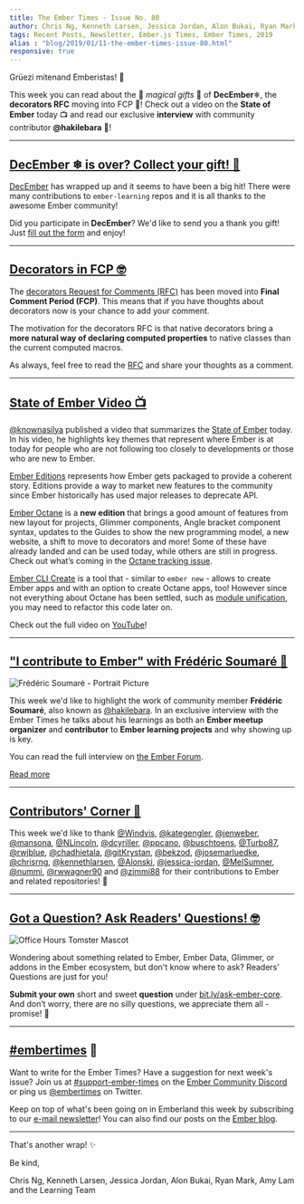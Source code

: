 ```yaml
---
title: The Ember Times - Issue No. 80
author: Chris Ng, Kenneth Larsen, Jessica Jordan, Alon Bukai, Ryan Mark, Amy Lam
tags: Recent Posts, Newsletter, Ember.js Times, Ember Times, 2019
alias : "blog/2019/01/11-the-ember-times-issue-80.html"
responsive: true
---
```


Grüezi mitenand Emberistas! 🐹

This week you can read about the 🦄 *magical gifts* 🎁  of **DecEmber**❄, the **decorators RFC** moving into FCP 🎉! Check out a video on the **State of Ember** today 📺 and read our exclusive **interview** with community contributor **@hakilebara** 🧠!

---

## [DecEmber ❄ is over? Collect your gift! 🎁](https://airtable.com/shrm9o5W89wsAa1Tq)
[DecEmber](https://www.emberjs.com/blog/2018/11/29/december-event.html) has wrapped up and it seems to have been a big hit! There were many contributions to `ember-learning` repos and it is all thanks to the awesome Ember community!

Did you participate in **DecEmber**? We'd like to send you a thank you gift! Just [fill out the form](https://airtable.com/shrm9o5W89wsAa1Tq) and enjoy!

---
## [Decorators in FCP 🤓](https://github.com/emberjs/rfcs/pull/408)
<!-- alex ignore period -->
The [decorators Request for Comments (RFC)](https://github.com/NullVoxPopuli/rfcs/blob/decorators/text/0000-decorators.md) has been moved into **Final Comment Period (FCP)**. This means that if you have thoughts about decorators now is your chance to add your comment.

The motivation for the decorators RFC is that native decorators bring a **more natural way of declaring computed properties** to native classes than the current computed macros.

As always, feel free to read the [RFC](https://github.com/NullVoxPopuli/rfcs/blob/decorators/text/0000-decorators.md) and share your thoughts as a comment.

---

## [State of Ember Video 📺](https://youtu.be/rPxOhSu-VOk)

[@knownasilya](https://github.com/knownasilya) published a video that summarizes the [State of Ember](https://youtu.be/rPxOhSu-VOk) today. In his video, he highlights key themes that represent where Ember is at today for people who are not following too closely to developments or those who are new to Ember.

[Ember Editions](https://github.com/emberjs/rfcs/blob/9c7fe3f4e947b5f79050214334a98673494c25d7/text/0000-editions.md) represents how Ember gets packaged to provide a coherent story. Editions provide a way to market new features to the community since Ember historically has used major releases to deprecate API.

[Ember Octane](https://github.com/emberjs/rfcs/blob/26c4d83fb66568e1087a05818fb39a307ebf8da8/text/0000-roadmap-2018.md#ember-octane) is a **new edition** that brings a good amount of features from new layout for projects, Glimmer components, Angle bracket component syntax, updates to the Guides to show the new programming model, a new website, a shift to move to decorators and more! Some of these have already landed and can be used today, while others are still in progress. Check out what’s coming in the [Octane tracking issue](https://github.com/emberjs/ember.js/issues/17234).

[Ember CLI Create](https://github.com/gossi/ember-cli-create) is a tool that - similar to `ember new` - allows to create Ember apps and with an option to create Octane apps, too! However since not everything about Octane has been settled, such as [module unification](https://github.com/emberjs/ember.js/issues/16373), you may need to refactor this code later on.

Check out the full video on [YouTube](https://youtu.be/rPxOhSu-VOk)!

---

## ["I contribute to Ember" with Frédéric Soumaré 🧠](https://discuss.emberjs.com/t/i-contribute-to-ember-with-frederic-soumare/15995)

<div class="float-right padded portrait-frame"><img alt="Frédéric Soumaré - Portrait Picture" title="Frédéric Soumaré" src="/images/blog/emberjstimes/hakilebara.png" /></div>

This week we'd like to highlight the work of community member **Frédéric Soumaré**, also known as [@hakilebara](https://github.com/hakilebara).
In an exclusive interview with the Ember Times he talks about his learnings as both an **Ember meetup organizer** and **contributor** to **Ember learning projects** and why showing up is key.

You can read the full interview on [the Ember Forum](https://discuss.emberjs.com/t/i-contribute-to-ember-with-frederic-soumare/15995).

<a class="ember-button ember-button--centered" href="https://discuss.emberjs.com/t/i-contribute-to-ember-with-frederic-soumare/15995">Read more</a>

---

## [Contributors' Corner 👏](https://guides.emberjs.com/release/contributing/repositories/)

<p>This week we'd like to thank <a href="https://github.com/Windvis" target="gh-user">@Windvis</a>, <a href="https://github.com/kategengler" target="gh-user">@kategengler</a>, <a href="https://github.com/jenweber" target="gh-user">@jenweber</a>, <a href="https://github.com/mansona" target="gh-user">@mansona</a>, <a href="https://github.com/NLincoln" target="gh-user">@NLincoln</a>, <a href="https://github.com/dcyriller" target="gh-user">@dcyriller</a>, <a href="https://github.com/ppcano" target="gh-user">@ppcano</a>, <a href="https://github.com/buschtoens" target="gh-user">@buschtoens</a>, <a href="https://github.com/Turbo87" target="gh-user">@Turbo87</a>, <a href="https://github.com/rwjblue" target="gh-user">@rwjblue</a>, <a href="https://github.com/chadhietala" target="gh-user">@chadhietala</a>, <a href="https://github.com/gitKrystan" target="gh-user">@gitKrystan</a>, <a href="https://github.com/bekzod" target="gh-user">@bekzod</a>, <a href="https://github.com/josemarluedke" target="gh-user">@josemarluedke</a>, <a href="https://github.com/chrisrng" target="gh-user">@chrisrng</a>, <a href="https://github.com/kennethlarsen" target="gh-user">@kennethlarsen</a>, <a href="https://github.com/Alonski" target="gh-user">@Alonski</a>, <a href="https://github.com/jessica-jordan" target="gh-user">@jessica-jordan</a>, <a href="https://github.com/MelSumner" target="gh-user">@MelSumner</a>, <a href="https://github.com/nummi" target="gh-user">@nummi</a>, <a href="https://github.com/rwwagner90" target="gh-user">@rwwagner90</a>
and <a href="https://github.com/zimmi88" target="gh-user">@zimmi88</a> for their contributions to Ember and related repositories! 💖</p>

---

## [Got a Question? Ask Readers' Questions! 🤓](https://docs.google.com/forms/d/e/1FAIpQLScqu7Lw_9cIkRtAiXKitgkAo4xX_pV1pdCfMJgIr6Py1V-9Og/viewform)

<div class="blog-row">
  <img class="float-right small transparent padded" alt="Office Hours Tomster Mascot" title="Readers' Questions" src="/images/tomsters/officehours.png" />

  <p>Wondering about something related to Ember, Ember Data, Glimmer, or addons in the Ember ecosystem, but don't know where to ask? Readers’ Questions are just for you!</p>

<p><strong>Submit your own</strong> short and sweet <strong>question</strong> under <a href="https://bit.ly/ask-ember-core" target="rq">bit.ly/ask-ember-core</a>. And don’t worry, there are no silly questions, we appreciate them all - promise! 🤞</p>

</div>

---

## [#embertimes](https://emberjs.com/blog/tags/newsletter.html) 📰

Want to write for the Ember Times? Have a suggestion for next week's issue? Join us at [#support-ember-times](https://discordapp.com/channels/480462759797063690/485450546887786506) on the [Ember Community Discord](https://discordapp.com/invite/zT3asNS) or ping us [@embertimes](https://twitter.com/embertimes) on Twitter.

Keep on top of what's been going on in Emberland this week by subscribing to our [e-mail newsletter](https://the-emberjs-times.ongoodbits.com/)! You can also find our posts on the [Ember blog](https://emberjs.com/blog/tags/newsletter.html).

---


That's another wrap! ✨

Be kind,

Chris Ng, Kenneth Larsen, Jessica Jordan, Alon Bukai, Ryan Mark, Amy Lam and the Learning Team
